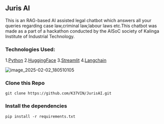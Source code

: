 ## Juris AI 
This is an RAG-based AI assisted legal chatbot which answers all your queries regarding case law,criminal law,labour laws etc.This chatbot was made as a part of a hackathon conducted by the AISoC society of Kalinga Institute of Industrial Technology.


### Technologies Used:

1.[Python](https://www.python.org/)
2.[HuggingFace](https://huggingface.co)
3.[Streamlit](https://streamlit.io)
4.[Langchain](https://www.langchain.com)


![image_2025-02-02_180510105](https://github.com/user-attachments/assets/a0f69d04-8399-4fdd-bf17-8eec3de85d08)


### Clone this Repo
```
git clone https://github.com/K37VIN/JurisAI.git
```

### Install the dependencies
```
pip install -r requirements.txt
```
